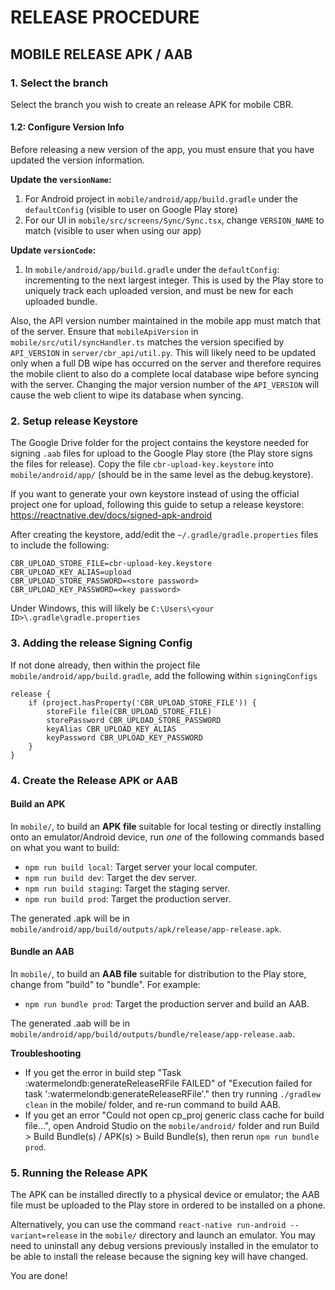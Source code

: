 # RELEASE PROCEDURE

## MOBILE RELEASE APK / AAB

### 1. Select the branch

Select the branch you wish to create an release APK for mobile CBR.

#### 1.2: Configure Version Info

Before releasing a new version of the app, you must ensure that you have updated the version information.

**Update the `versionName`:**
1. For Android project in `mobile/android/app/build.gradle` under the `defaultConfig` (visible to user on Google Play store)
2. For our UI in `mobile/src/screens/Sync/Sync.tsx`, change `VERSION_NAME` to match (visible to user when using our app)

**Update `versionCode`:**
1. In `mobile/android/app/build.gradle` under the `defaultConfig`: incrementing to the next largest integer. This is used by the Play store to uniquely track each uploaded version, and must be new for each uploaded bundle.

Also, the API version number maintained in the mobile app must match that of the server. Ensure that `mobileApiVersion` in `mobile/src/util/syncHandler.ts` matches the version specified by `API_VERSION` in `server/cbr_api/util.py`. This will likely need to be updated only when a full DB wipe has occurred on the server and therefore requires the mobile client to also do a complete local database wipe before syncing with the server. Changing the major version number of the `API_VERSION` will cause the web client to wipe its database when syncing.

### 2. Setup release Keystore

The Google Drive folder for the project contains the keystore needed for signing `.aab` files for upload to the Google Play store (the Play store signs the files for release). Copy the file `cbr-upload-key.keystore` into `mobile/android/app/` (should be in the same level as the debug.keystore).

If you want to generate your own keystore instead of using the official project one for upload, following this guide to setup a release keystore: https://reactnative.dev/docs/signed-apk-android

After creating the keystore, add/edit the `~/.gradle/gradle.properties` files to include the following:

```
CBR_UPLOAD_STORE_FILE=cbr-upload-key.keystore
CBR_UPLOAD_KEY_ALIAS=upload
CBR_UPLOAD_STORE_PASSWORD=<store password>
CBR_UPLOAD_KEY_PASSWORD=<key password>
```

Under Windows, this will likely be `C:\Users\<your ID>\.gradle\gradle.properties`

### 3. Adding the release Signing Config

If not done already, then within the project file `mobile/android/app/build.gradle`, add the following within `signingConfigs`

```
release {
    if (project.hasProperty('CBR_UPLOAD_STORE_FILE')) {
        storeFile file(CBR_UPLOAD_STORE_FILE)
        storePassword CBR_UPLOAD_STORE_PASSWORD
        keyAlias CBR_UPLOAD_KEY_ALIAS
        keyPassword CBR_UPLOAD_KEY_PASSWORD
    }
}
```

### 4. Create the Release APK or AAB

#### Build an APK

In `mobile/`, to build an **APK file** suitable for local testing or directly installing onto an emulator/Android device, run _one_ of the following commands based on what you want to build:
- `npm run build local`: Target server your local computer.
- `npm run build dev`: Target the dev server.
- `npm run build staging`: Target the staging server.
- `npm run build prod`: Target the production server.

The generated .apk will be in `mobile/android/app/build/outputs/apk/release/app-release.apk`.

#### Bundle an AAB
In `mobile/`, to build an **AAB file** suitable for distribution to the Play store, change from "build" to "bundle". For example:
- `npm run bundle prod`: Target the production server and build an AAB.

The generated .aab will be in `mobile/android/app/build/outputs/bundle/release/app-release.aab`.

**Troubleshooting**

- If you get the error in build step "Task :watermelondb:generateReleaseRFile FAILED" of "Execution failed for task ':watermelondb:generateReleaseRFile'." then try running `./gradlew clean` in the mobile/ folder, and re-run command to build AAB.
- If you get an error "Could not open cp_proj generic class cache for build file...", open Android Studio on the `mobile/android/` folder and run Build > Build Bundle(s) / APK(s) > Build Bundle(s), then rerun `npm run bundle prod`.

### 5. Running the Release APK

The APK can be installed directly to a physical device or emulator; the AAB file must be uploaded to the Play store in ordered to be installed on a phone.

Alternatively, you can use the command `react-native run-android --variant=release` in the `mobile/` directory and launch an emulator. You may need to uninstall any debug versions previously installed in the emulator to be able to install the release because the signing key will have changed.

You are done!
